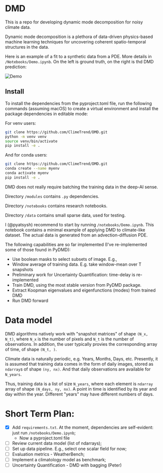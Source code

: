 # DMD
This is a repo for developing dynamic mode decomposition for noisy climate data.

Dynamic mode decomposition is a plethora of data-driven physics-based machine learning techniques for uncovering coherent spatio-temporal structures in the data.

Here is an example of a fit to a synthetic data from a PDE. More details in `/Notebooks/Demo.ipynb`. On the left is ground truth, on the right is thd DMD prediction:

![Demo](https://github.com/ClimeTrend/DMD/assets/20075514/4caeea7d-8c33-4651-a994-af57484af050)

## Install

To install the dependencies from the pyproject.toml file, run the following commands (assuming macOS) to create a virtual environment and install the package dependencies in editable mode:

For venv users:

```bash
git clone https://github.com/ClimeTrend/DMD.git
python -m venv venv
source venv/bin/activate
pip install -e .
```

And for conda users:

```bash
git clone https://github.com/ClimeTrend/DMD.git
conda create --name myenv
conda activate myenv
pip install -e .
```


DMD does not really require batching the training data in the deep-AI sense.

Directory `/modules` contains `.py` dependencies.

Directory `/notebooks` contains research notebooks.

Directory `/data` contains small sparse data, used for testing.

I (@pyatsysh) recommend to start by running `/notebooks/Demo.ipynb`. This notebook contains a minimal example of applying DMD to climate-like dataset. The actual data is generated from an advection-diffusion PDE.

The following capabilities are so far implemented (I've re-implemented some of those found in PyDMD):

* Use boolean masks to select subsets of image. E.g.,
* Window average of training data. E.g. take window-mean over T snapshots
* Preliminary work for Uncertainty Quantification: time-delay is re-implemented
* Train DMD, using the most stable version from PyDMD package.
* Extract Koopman eigenvalues and eigenfunctions (modes) from trained DMD
* Run DMD forward


# Data model
DMD algorithms natively work with "snapshot matrices" of shape `(N_x, N_t)`, where `N_x` is the number of pixels and `N_t` is the number of observations. In addition, the user typically provies the corresponding array of time, of shape `(N_t, )`.

Climate data is naturally periodic, e.g. Years, Months, Days, etc. Presently, it is assumed that training data comes in the form of daily images, stored as `ndarray`s of shape `(ny, nx)`. And that daily observations are available for `N_years`.

Thus, training data is a list of size `N_years`, where each element is `ndarray` array of shape `(N_days, ny, nx)`. A point in time is identified by its year and day within the year. Different "years" may have different numbers of days.


# Short Term Plan:
- [X] Add `requirements.txt`. At the moment, dependencies are self-evident: just run `/notebooks/Demo.ipynb`;
    - Now a pyproject.toml file
- [ ] Review current data model (list of ndarrays);
- [ ] Set up data pipeline. E.g., select one scalar field for now;
- [ ] Evaluation metrics - WeatherBench;
- [ ] Implement a climatology model as benchmark;
- [ ] Uncertainty Quantification - DMD with bagging (Peter)
